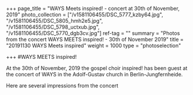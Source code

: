 +++
page_title = "WAYS Meets inspired! - concert at 30th of November, 2019"
photo_collection = ["/v1581106455/DSC_5777_kzby64.jpg", "/v1581106455/DSC_5805_hmh2e5.jpg", "/v1581106455/DSC_5798_uctxub.jpg", "/v1581106455/DSC_5770_dgb3cv.jpg"]
ref-tag = ""
summary = "Photos from the concert WAYS MEETS inspired! - 30th of November 2019"
title = "20191130 WAYS Meets inspired"
weight = 1000
type = "photoselection"

+++
#WAYS MEETS inspired!

At the 30th of November, 2019 the gospel choir inspired! has been guest 
at the concert of WAYS in the Adolf-Gustav church in Berlin-Jungfernheide.

Here are several impressions from the concert
